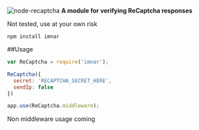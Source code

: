 ![node-recaptcha](http://i.imgur.com/7xGreb1.png)
**A module for verifying ReCaptcha responses**

Not tested, use at your own risk

`npm install imnar`

##Usage

````javascript
var ReCaptcha = require('imnar');

ReCaptcha({
  secret: 'RECAPTCHA_SECRET_HERE',
  sendIp: false
})

app.use(ReCaptcha.middleware);

````

Non middleware usage coming
